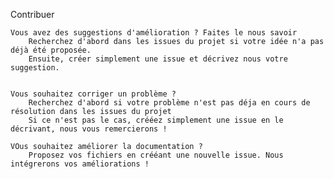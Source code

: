 Contribuer

    Vous avez des suggestions d'amélioration ? Faites le nous savoir
        Recherchez d'abord dans les issues du projet si votre idée n'a pas déjà été proposée.
        Ensuite, créer simplement une issue et décrivez nous votre suggestion.


    Vous souhaitez corriger un problème ?
        Recherchez d'abord si votre problème n'est pas déja en cours de résolution dans les issues du projet
        Si ce n'est pas le cas, crééez simplement une issue en le décrivant, nous vous remercierons !

    VOus souhaitez améliorer la documentation ?
        Proposez vos fichiers en crééant une nouvelle issue. Nous intégrerons vos améliorations !